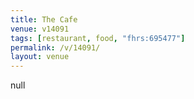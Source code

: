 ```yaml
---
title: The Cafe
venue: v14091
tags: [restaurant, food, "fhrs:695477"]
permalink: /v/14091/
layout: venue
---
```

null